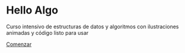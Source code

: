 # Hello Algo

Curso intensivo de estructuras de datos y algoritmos con ilustraciones animadas y código listo para usar

[Comenzar](chapter_hello_algo/)
